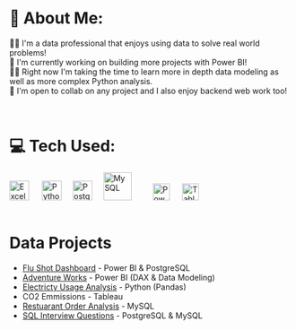 # 💫 About Me:
👨‍💻 I'm a data professional that enjoys using data to solve real world problems!<br>🚀 I'm currently working on building more projects with Power BI! <br>🙇‍♂️ Right now I'm taking the time to learn more in depth data modeling as well as more complex Python analysis.<br>🤝 I'm open to collab on any project and I also enjoy backend web work too! 

</br>

# 💻 Tech Used:
<div align="left">
  <img src="https://github.com/nmowens95/nmowens95/assets/126295718/8166f57c-c0fa-4261-8fcd-ea66588f7561" height="35" alt="Excel"/> <img width="15"/>
  <img src="https://cdn.jsdelivr.net/gh/devicons/devicon/icons/python/python-original.svg" height="35" alt="Python"/> <img width="12"/>
  <img src="https://cdn.jsdelivr.net/gh/devicons/devicon/icons/postgresql/postgresql-original.svg" height="35" alt="PostgreSQL"/> <img width="12"/>
  <img src="https://user-images.githubusercontent.com/25181517/183896128-ec99105a-ec1a-4d85-b08b-1aa1620b2046.png" height="50" alt="My SQL"/> <img width="30"/>
  <img src="https://github.com/nmowens95/nmowens95/assets/126295718/e26519e6-9bec-477e-8eb9-8f3770f2dbe9" height="30" alt="Power BI"/> <img width="15"/>
  <img src="https://github.com/nmowens95/nmowens95/assets/126295718/9e5c05b5-6382-4eab-85fa-4022d3e22ffc" height="30" alt="Tableau"/> <img width="15"/>
</div>

</br>

# Data Projects
- [Flu Shot Dashboard](https://github.com/nmowens95/Flu-Shots-Dashboard) - Power BI & PostgreSQL
- [Adventure Works](https://github.com/nmowens95/Adventure-Works) - Power BI (DAX & Data Modeling)
- [Electricty Usage Analysis](https://github.com/nmowens95/Electricity-Usage-Analysis) - Python (Pandas)
- CO2 Emmissions - Tableau
- [Restuarant Order Analysis](https://github.com/nmowens95/Ecommerce-Analysis/blob/main/web_traffic_analysis.sql) - MySQL
- [SQL Interview Questions](https://github.com/nmowens95/SQL-Practice) - PostgreSQL & MySQL
